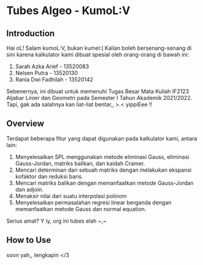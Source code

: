 # Tubes Algeo - KumoL:V

## Introduction

Hai oL! Salam kumoL:V, bukan kumel:( 
Kalian boleh bersenang-senang di sini karena kalkulator kami dibuat spesial oleh orang-orang di bawah ini:
1. Sarah Azka Arief - 13520083
2. Nelsen Putra - 13520130
3. Rania Dwi Fadhilah - 13520142

Sebenernya, ini dibuat untuk memenuhi Tugas Besar Mata Kuliah IF2123 Aljabar Linier dan Geometri pada Semester I Tahun Akademik 2021/2022.
Tapi, gak ada salahnya kan liat-liat bentar,, >.< yippiEee !!

## Overview

Terdapat beberapa fitur yang dapat digunakan pada kalkulator kami, antara lain:
1. Menyelesaikan SPL menggunakan metode eliminasi Gauss, eliminasi Gauss-Jordan, matriks balikan, dan kaidah Cramer. 
2. Mencari determinan dari sebuah matriks dengan melakukan ekspansi kofaktor dan reduksi baris.
3. Mencari matriks balikan dengan memanfaatkan metode Gauss-Jordan dan adjoin.
4. Menaksir nilai dari suatu interpolasi polinom
5. Menyelesaikan permasalahan regresi linear berganda dengan memanfaatkan metode Gauss dan normal equation.

Serius amat? Y iy, org ini tubes elah ~,~

## How to Use
soon yah,, lengkapin </3
